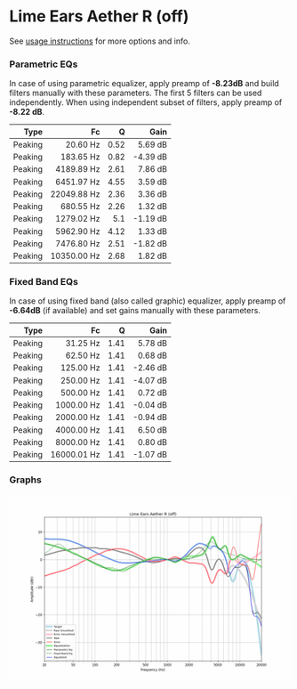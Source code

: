 # Lime Ears Aether R (off)
See [usage instructions](https://github.com/jaakkopasanen/AutoEq#usage) for more options and info.

### Parametric EQs
In case of using parametric equalizer, apply preamp of **-8.23dB** and build filters manually
with these parameters. The first 5 filters can be used independently.
When using independent subset of filters, apply preamp of **-8.22 dB**.

| Type    | Fc          |    Q | Gain     |
|--------:|------------:|-----:|---------:|
| Peaking | 20.60 Hz    | 0.52 | 5.69 dB  |
| Peaking | 183.65 Hz   | 0.82 | -4.39 dB |
| Peaking | 4189.89 Hz  | 2.61 | 7.86 dB  |
| Peaking | 6451.97 Hz  | 4.55 | 3.59 dB  |
| Peaking | 22049.88 Hz | 2.36 | 3.36 dB  |
| Peaking | 680.55 Hz   | 2.26 | 1.32 dB  |
| Peaking | 1279.02 Hz  | 5.1  | -1.19 dB |
| Peaking | 5962.90 Hz  | 4.12 | 1.33 dB  |
| Peaking | 7476.80 Hz  | 2.51 | -1.82 dB |
| Peaking | 10350.00 Hz | 2.68 | 1.82 dB  |

### Fixed Band EQs
In case of using fixed band (also called graphic) equalizer, apply preamp of **-6.64dB**
(if available) and set gains manually with these parameters.

| Type    | Fc          |    Q | Gain     |
|--------:|------------:|-----:|---------:|
| Peaking | 31.25 Hz    | 1.41 | 5.78 dB  |
| Peaking | 62.50 Hz    | 1.41 | 0.68 dB  |
| Peaking | 125.00 Hz   | 1.41 | -2.46 dB |
| Peaking | 250.00 Hz   | 1.41 | -4.07 dB |
| Peaking | 500.00 Hz   | 1.41 | 0.72 dB  |
| Peaking | 1000.00 Hz  | 1.41 | -0.04 dB |
| Peaking | 2000.00 Hz  | 1.41 | -0.94 dB |
| Peaking | 4000.00 Hz  | 1.41 | 6.50 dB  |
| Peaking | 8000.00 Hz  | 1.41 | 0.80 dB  |
| Peaking | 16000.01 Hz | 1.41 | -1.07 dB |

### Graphs
![](./Lime%20Ears%20Aether%20R%20(off).png)